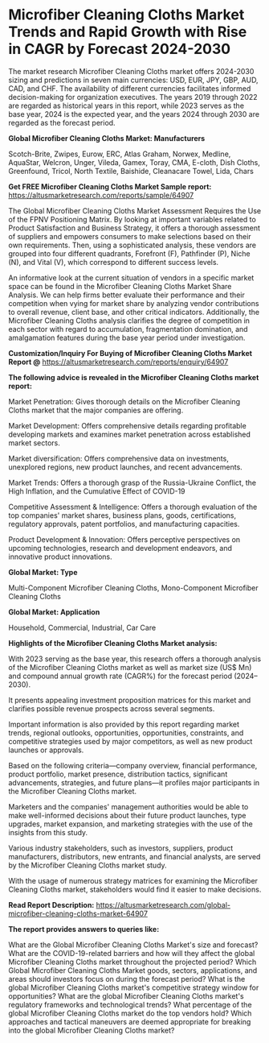 <h1>Microfiber Cleaning Cloths Market Trends and Rapid Growth with Rise in CAGR by Forecast 2024-2030</h1>


The market research Microfiber Cleaning Cloths market offers 2024-2030 sizing and predictions in seven main currencies: USD, EUR, JPY, GBP, AUD, CAD, and CHF. The availability of different currencies facilitates informed decision-making for organization executives. The years 2019 through 2022 are regarded as historical years in this report, while 2023 serves as the base year, 2024 is the expected year, and the years 2024 through 2030 are regarded as the forecast period.

<b>Global Microfiber Cleaning Cloths Market: Manufacturers</b>

Scotch-Brite, Zwipes, Eurow, ERC, Atlas Graham, Norwex, Medline, AquaStar, Welcron, Unger, Vileda, Gamex, Toray, CMA, E-cloth, Dish Cloths, Greenfound, Tricol, North Textile, Baishide, Cleanacare Towel, Lida, Chars

<b>Get FREE Microfiber Cleaning Cloths Market Sample report:</b> <a href="https://altusmarketresearch.com/reports/sample/64907">https://altusmarketresearch.com/reports/sample/64907</a>

The Global Microfiber Cleaning Cloths Market Assessment Requires the Use of the FPNV Positioning Matrix. By looking at important variables related to Product Satisfaction and Business Strategy, it offers a thorough assessment of suppliers and empowers consumers to make selections based on their own requirements. Then, using a sophisticated analysis, these vendors are grouped into four different quadrants, Forefront (F), Pathfinder (P), Niche (N), and Vital (V), which correspond to different success levels.

An informative look at the current situation of vendors in a specific market space can be found in the Microfiber Cleaning Cloths Market Share Analysis. We can help firms better evaluate their performance and their competition when vying for market share by analyzing vendor contributions to overall revenue, client base, and other critical indicators. Additionally, the Microfiber Cleaning Cloths analysis clarifies the degree of competition in each sector with regard to accumulation, fragmentation domination, and amalgamation features during the base year period under investigation.

<b>Customization/Inquiry For Buying of Microfiber Cleaning Cloths Market Report @</b> <a href="https://altusmarketresearch.com/reports/enquiry/64907">https://altusmarketresearch.com/reports/enquiry/64907</a>

<b>The following advice is revealed in the Microfiber Cleaning Cloths market report:</b>

Market Penetration: Gives thorough details on the Microfiber Cleaning Cloths market that the major companies are offering.

Market Development: Offers comprehensive details regarding profitable developing markets and examines market penetration across established market sectors.

Market diversification: Offers comprehensive data on investments, unexplored regions, new product launches, and recent advancements.

Market Trends: Offers a thorough grasp of the Russia-Ukraine Conflict, the High Inflation, and the Cumulative Effect of COVID-19

Competitive Assessment &amp; Intelligence: Offers a thorough evaluation of the top companies' market shares, business plans, goods, certifications, regulatory approvals, patent portfolios, and manufacturing capacities.

Product Development &amp; Innovation: Offers perceptive perspectives on upcoming technologies, research and development endeavors, and innovative product innovations.

<b>Global Market: Type</b>

Multi-Component Microfiber Cleaning Cloths, Mono-Component Microfiber Cleaning Cloths

<b>Global Market: Application</b>

Household, Commercial, Industrial, Car Care

<b>Highlights of the Microfiber Cleaning Cloths Market analysis:</b>

With 2023 serving as the base year, this research offers a thorough analysis of the Microfiber Cleaning Cloths market as well as market size (US$ Mn) and compound annual growth rate (CAGR%) for the forecast period (2024–2030).

It presents appealing investment proposition matrices for this market and clarifies possible revenue prospects across several segments.

Important information is also provided by this report regarding market trends, regional outlooks, opportunities, opportunities, constraints, and competitive strategies used by major competitors, as well as new product launches or approvals.

Based on the following criteria—company overview, financial performance, product portfolio, market presence, distribution tactics, significant advancements, strategies, and future plans—it profiles major participants in the Microfiber Cleaning Cloths market.

Marketers and the companies' management authorities would be able to make well-informed decisions about their future product launches, type upgrades, market expansion, and marketing strategies with the use of the insights from this study.

Various industry stakeholders, such as investors, suppliers, product manufacturers, distributors, new entrants, and financial analysts, are served by the Microfiber Cleaning Cloths market study.

With the usage of numerous strategy matrices for examining the Microfiber Cleaning Cloths market, stakeholders would find it easier to make decisions.

<b>Read Report Description:</b> <a href="https://altusmarketresearch.com/global-microfiber-cleaning-cloths-market-64907">https://altusmarketresearch.com/global-microfiber-cleaning-cloths-market-64907</a>

<b>The report provides answers to queries like:</b>

What are the Global Microfiber Cleaning Cloths Market's size and forecast?
What are the COVID-19-related barriers and how will they affect the global Microfiber Cleaning Cloths market throughout the projected period?
Which Global Microfiber Cleaning Cloths Market goods, sectors, applications, and areas should investors focus on during the forecast period?
What is the global Microfiber Cleaning Cloths market's competitive strategy window for opportunities?
What are the global Microfiber Cleaning Cloths market's regulatory frameworks and technological trends?
What percentage of the global Microfiber Cleaning Cloths market do the top vendors hold?
Which approaches and tactical maneuvers are deemed appropriate for breaking into the global Microfiber Cleaning Cloths market?
